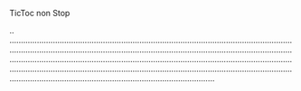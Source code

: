 TicToc non Stop

..
..........................................................................................................................................................................................................................................................................................................................................................................................................................................................................................................................................................................................................